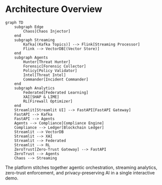 # Architecture Overview

```mermaid
graph TD
    subgraph Edge
        Chaos[Chaos Injector]
    end
    subgraph Streaming
        Kafka[(Kafka Topics)] --> Flink[Streaming Processor]
        Flink --> VectorDB[(Vector Store)]
    end
    subgraph Agents
        Hunter[Threat Hunter]
        Forensic[Forensic Collector]
        Policy[Policy Validator]
        Intel[Threat Intel]
        Commander[Incident Commander]
    end
    subgraph Analytics
        Federated[Federated Learning]
        XAI[SHAP & LIME]
        RL[Firewall Optimizer]
    end
    Streamlit[Streamlit UI] --> FastAPI[FastAPI Gateway]
    FastAPI --> Kafka
    FastAPI --> Agents
    Agents --> Compliance[Compliance Engine]
    Compliance --> Ledger[Blockchain Ledger]
    Streamlit --> VectorDB
    Streamlit --> XAI
    Streamlit --> Federated
    Streamlit --> RL
    ZeroTrust[Zero-Trust Gateway] --> FastAPI
    ZeroTrust --> Agents
    Chaos --> Streaming
```

The platform stitches together agentic orchestration, streaming analytics, zero-trust enforcement, and privacy-preserving AI in a single interactive demo.
